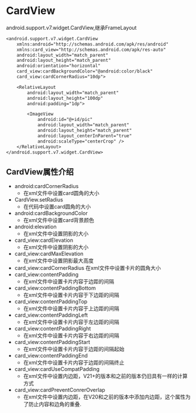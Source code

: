 # CardView 

android.support.v7.widget.CardView,继承FrameLayout


```txt
<android.support.v7.widget.CardView
    xmlns:android="http://schemas.android.com/apk/res/android"
    xmlns:card_view="http://schemas.android.com/apk/res-auto"
    android:layout_width="match_parent"
    android:layout_height="match_parent"
    android:orientation="horizontal"
    card_view:cardBackgroundColor="@android:color/black"
    card_view:cardCornerRadius="10dp">

    <RelativeLayout
        android:layout_width="match_parent"
        android:layout_height="100dp"
        android:padding="1dp">

        <ImageView
            android:id="@+id/pic"
            android:layout_width="match_parent"
            android:layout_height="match_parent"
            android:layout_centerInParent="true"
            android:scaleType="centerCrop" />
    </RelativeLayout>
</android.support.v7.widget.CardView>


```
## CardView属性介绍
* android:cardCornerRadius
  * 在xml文件中设置card圆角的大小
* CardView.setRadius
  * 在代码中设置card圆角的大小
* android:cardBackgroundColor
  * 在xml文件中设置card背景颜色
* android:elevation
  * 在xml文件中设置阴影的大小
* card_view:cardElevation
  * 在xml文件中设置阴影的大小
* card_view:cardMaxElevation
  * 在xml文件中设置阴影最大高度
* card_view:cardCornerRadius
在xml文件中设置卡片的圆角大小
* card_view:contentPadding
  * 在xml文件中设置卡片内容于边距的间隔
* card_view:contentPaddingBottom
  * 在xml文件中设置卡片内容于下边距的间隔
* card_view:contentPaddingTop
  * 在xml文件中设置卡片内容于上边距的间隔
* card_view:contentPaddingLeft
  * 在xml文件中设置卡片内容于左边距的间隔
* card_view:contentPaddingRight
  * 在xml文件中设置卡片内容于右边距的间隔
* card_view:contentPaddingStart
  * 在xml文件中设置卡片内容于边距的间隔起始
* card_view:contentPaddingEnd
  * 在xml文件中设置卡片内容于边距的间隔终止
* card_view:cardUseCompatPadding
  * 在xml文件中设置内边距，V21+的版本和之前的版本仍旧具有一样的计算方式
* card_view:cardPreventConrerOverlap
  * 在xml文件中设置内边距，在V20和之前的版本中添加内边距，这个属性为了防止内容和边角的重叠.


